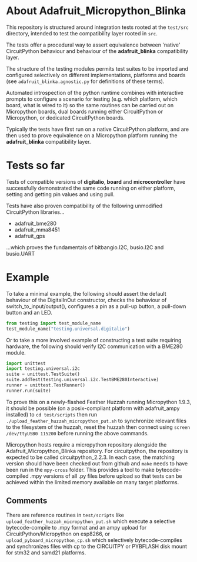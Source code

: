 # About Adafruit_Micropython_Blinka

This repository is structured around integration tests rooted at the `test/src`
directory, intended to test the compatibility layer rooted in `src`. 

The tests offer a procedural way to assert equivalence between 'native' CircuitPython behaviour and behaviour of the **adafruit_blinka** compatibility layer.

The structure of the testing modules permits test suites to be imported and configured selectively on different implementations, platforms and boards (see `adafruit_blinka.agnostic.py` for definitions of these terms).

Automated introspection of the python runtime combines with interactive prompts
to configure a scenario for testing (e.g. which platform, which board, what is wired to it)
so the same routines can be carried out on Micropython boards, dual boards running either CircuitPython or Micropython, or dedicated CircuitPython boards.

Typically the tests have first run on a native CircuitPython platform, and are then used to 
prove equivalence on a Micropython platform running the **adafruit_blinka** compatibility layer.

# Tests so far

Tests of compatible versions of **digitalio**, **board** and **microcontroller** have successfully demonstrated
the same code running on either platform, setting and getting pin values and using pull.

Tests have also proven compatibility of the following unmodified CircuitPython libraries...

* adafruit_bme280
* adafruit_mma8451
* adafruit_gps

...which proves the fundamentals of bitbangio.I2C, busio.I2C and busio.UART

# Example

To take a minimal example, the following should assert the default behaviour of the DigitalInOut 
constructor, checks the behaviour of switch_to_input/output(), configures a pin as a pull-up button, a pull-down button and an LED.

```python
from testing import test_module_name
test_module_name("testing.universal.digitalio")
```

Or to take a more involved example of constructing a test suite requiring hardware, 
the following should verify I2C communication with a BME280 module.

```python
import unittest
import testing.universal.i2c
suite = unittest.TestSuite()
suite.addTest(testing.universal.i2c.TestBME280Interactive)
runner = unittest.TestRunner()
runner.run(suite)
```


To prove this on a newly-flashed Feather Huzzah running Micropython 1.9.3, 
it should be possible (on a posix-compliant platform with adafruit_ampy installed) 
to `cd test/scripts` then run `./upload_feather_huzzah_micropython_put.sh` to 
synchronize relevant files to the filesystem of the huzzah, reset the huzzah then 
connect using `screen /dev/ttyUSB0 115200` before running the above commands.

Micropython hosts require a micropython repository alongside
the Adafruit_Micropython_Blinka repository. For circuitpython, 
the repository is expected to be called circuitpython_2.2.3. 
In each case, the matching version should have been checked out from github
and `make` needs to have been run in the `mpy-cross` folder. This provides a tool 
to make bytecode-compiled .mpy versions of all .py files before upload so that 
tests can be achieved within the limited memory available on many target platforms. 

## Comments

There are reference routines in `test/scripts` like `upload_feather_huzzah_micropython_put.sh` which execute a selective bytecode-compile to .mpy format and an ampy upload for CircuitPython/Micropython on esp8266, or `upload_pyboard_micropython_cp.sh` which selectively bytecode-compiles and synchronizes files with cp to the CIRCUITPY or PYBFLASH disk mount for stm32 and samd21 platforms.